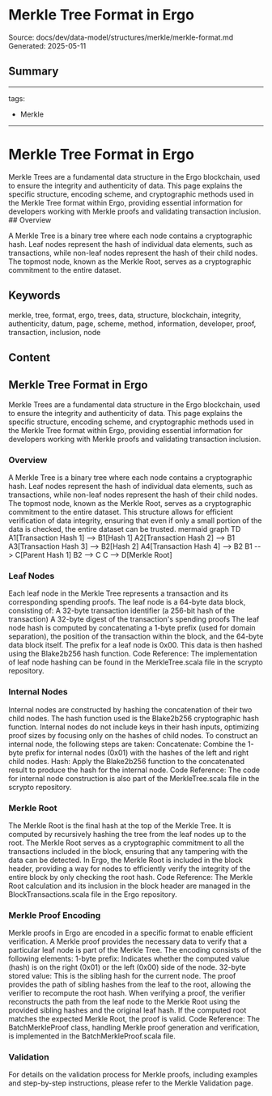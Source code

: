 # Merkle Tree Format in Ergo
Source: docs/dev/data-model/structures/merkle/merkle-format.md
Generated: 2025-05-11

## Summary
---
tags:
  - Merkle
---


# Merkle Tree Format in Ergo

Merkle Trees are a fundamental data structure in the Ergo blockchain, used to ensure the integrity and authenticity of data. This page explains the specific structure, encoding scheme, and cryptographic methods used in the Merkle Tree format within Ergo, providing essential information for developers working with Merkle proofs and validating transaction inclusion. ## Overview

A Merkle Tree is a binary tree where each node contains a cryptographic hash. Leaf nodes represent the hash of individual data elements, such as transactions, while non-leaf nodes represent the hash of their child nodes. The topmost node, known as the Merkle Root, serves as a cryptographic commitment to the entire dataset.

## Keywords
merkle, tree, format, ergo, trees, data, structure, blockchain, integrity, authenticity, datum, page, scheme, method, information, developer, proof, transaction, inclusion, node

## Content
## Merkle Tree Format in Ergo
Merkle Trees are a fundamental data structure in the Ergo blockchain, used to ensure the integrity and authenticity of data. This page explains the specific structure, encoding scheme, and cryptographic methods used in the Merkle Tree format within Ergo, providing essential information for developers working with Merkle proofs and validating transaction inclusion.

### Overview
A Merkle Tree is a binary tree where each node contains a cryptographic hash. Leaf nodes represent the hash of individual data elements, such as transactions, while non-leaf nodes represent the hash of their child nodes. The topmost node, known as the Merkle Root, serves as a cryptographic commitment to the entire dataset. This structure allows for efficient verification of data integrity, ensuring that even if only a small portion of the data is checked, the entire dataset can be trusted.
mermaid
graph TD
    A1[Transaction Hash 1] --> B1[Hash 1]
    A2[Transaction Hash 2] --> B1
    A3[Transaction Hash 3] --> B2[Hash 2]
    A4[Transaction Hash 4] --> B2
    B1 --> C[Parent Hash 1]
    B2 --> C
    C --> D[Merkle Root]

### Leaf Nodes
Each leaf node in the Merkle Tree represents a transaction and its corresponding spending proofs. The leaf node is a 64-byte data block, consisting of:
A 32-byte transaction identifier (a 256-bit hash of the transaction)
A 32-byte digest of the transaction's spending proofs
The leaf node hash is computed by concatenating a 1-byte prefix (used for domain separation), the position of the transaction within the block, and the 64-byte data block itself. The prefix for a leaf node is 0x00. This data is then hashed using the Blake2b256 hash function.
Code Reference: The implementation of leaf node hashing can be found in the MerkleTree.scala file in the scrypto repository.

### Internal Nodes
Internal nodes are constructed by hashing the concatenation of their two child nodes. The hash function used is the Blake2b256 cryptographic hash function. Internal nodes do not include keys in their hash inputs, optimizing proof sizes by focusing only on the hashes of child nodes.
To construct an internal node, the following steps are taken:
Concatenate: Combine the 1-byte prefix for internal nodes (0x01) with the hashes of the left and right child nodes.
Hash: Apply the Blake2b256 function to the concatenated result to produce the hash for the internal node.
Code Reference:  The code for internal node construction is also part of the MerkleTree.scala file in the scrypto repository.

### Merkle Root
The Merkle Root is the final hash at the top of the Merkle Tree. It is computed by recursively hashing the tree from the leaf nodes up to the root. The Merkle Root serves as a cryptographic commitment to all the transactions included in the block, ensuring that any tampering with the data can be detected.
In Ergo, the Merkle Root is included in the block header, providing a way for nodes to efficiently verify the integrity of the entire block by only checking the root hash.
Code Reference: The Merkle Root calculation and its inclusion in the block header are managed in the BlockTransactions.scala file in the Ergo repository.

### Merkle Proof Encoding
Merkle proofs in Ergo are encoded in a specific format to enable efficient verification. A Merkle proof provides the necessary data to verify that a particular leaf node is part of the Merkle Tree.
The encoding consists of the following elements:
1-byte prefix: Indicates whether the computed value (hash) is on the right (0x01) or the left (0x00) side of the node.
32-byte stored value: This is the sibling hash for the current node. The proof provides the path of sibling hashes from the leaf to the root, allowing the verifier to recompute the root hash.
When verifying a proof, the verifier reconstructs the path from the leaf node to the Merkle Root using the provided sibling hashes and the original leaf hash. If the computed root matches the expected Merkle Root, the proof is valid.
Code Reference: The BatchMerkleProof class, handling Merkle proof generation and verification, is implemented in the BatchMerkleProof.scala file.

### Validation
For details on the validation process for Merkle proofs, including examples and step-by-step instructions, please refer to the Merkle Validation page.
